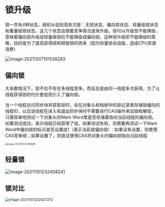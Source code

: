# 锁升级

锁一共有4种状态，级别从低到高依次是：无锁状态、偏向锁状态、轻量级锁状态和重量级锁状态，这几个状态会随着竞争情况逐渐升级。锁可以升级但不能降级，意味着偏向锁升级成轻量级锁后不能降级成偏向锁。这种锁升级却不能降级的策略，目的是为了提高获得锁和释放锁的效率（因为轻量锁会自旋，造成CPU资源浪费）

<img src="https://happychan.oss-cn-shenzhen.aliyuncs.com/img/image-20211207101536283.png" alt="image-20211207101536283"  />



## 偏向锁

大多数情况下，锁不仅不存在多线程竞争，而且总是由同一线程多次获得，为了让线程获得锁的代价更低而引入了偏向锁。

当一个线程访问同步块并获取锁时，会在对象头和栈帧中的锁记录里存储锁偏向的线程ID，以后该线程在进入和退出同步块时不需要进行CAS操作来加锁和解锁，只需简单地测试一下对象头的Mark Word里是否存储着指向当前线程的偏向锁。如果测试成功，表示线程已经获得了锁。如果测试失败，则需要再测试一下Mark Word中偏向锁的标识是否设置成1（表示当前是偏向锁）：如果没有设置，则使用CAS竞争锁；如果设置了，则尝试使用CAS将对象头的偏向锁指向当前线程

<img src="https://happychan.oss-cn-shenzhen.aliyuncs.com/img/202111012323959.png" alt="image-20211101232356689" style="zoom: 50%;" />



## 轻量锁



![image-20211101232408241](https://happychan.oss-cn-shenzhen.aliyuncs.com/img/202111012324317.png)



## 锁对比



<img src="https://happychan.oss-cn-shenzhen.aliyuncs.com/img/202111012324365.png" alt="image-20211101232427272" style="zoom: 80%;" />























